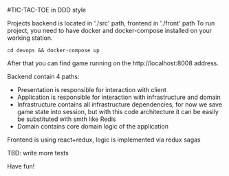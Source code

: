 #TIC-TAC-TOE in DDD style

Projects backend is located in './src' path, frontend in './front' path
To run project, you need to have docker and docker-compose installed on your working station.

`cd devops && docker-compose up`

After that you can find game running on the http://localhost:8008 address.

Backend contain 4 paths:
- Presentation is responsible for interaction with client
- Application is responsible for interaction with infrastructure and domain
- Infrastructure contains all infrastructure dependencies, for now we save game state into session, but with this code architecture it can be easily be substituted with smth like Redis
- Domain contains core domain logic of the application

Frontend is using react+redux, logic is implemented via redux sagas

TBD: write more tests

Have fun!
